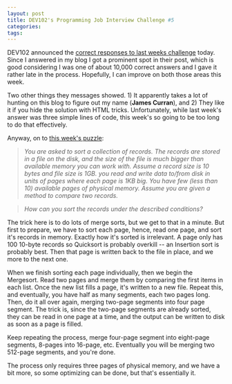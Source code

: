 ```yaml
---
layout: post
title: DEV102's Programming Job Interview Challenge #5
categories: 
tags: 
---
```


  DEV102 announced the [correct responses to last weeks challenge](http://www.dev102.com/2008/05/26/a-programming-job-interview-challenge-5-records-sorting/) today.  Since I answered in my blog I got a prominent spot in their post, which is good considering I was one of about 10,000 correct answers and I gave it rather late in the process.  Hopefully, I can improve on both those areas this week.
  
  Two other things they messages showed.  1) It apparently takes a lot of hunting on this blog to figure out my name (**James Curran**), and 2) They like it if you hide the solution with HTML tricks.  Unfortunately, while last week's answer was three simple lines of code, this week's so going to be too long to do that effectively.

Anyway, on to [this week's puzzle](http://www.dev102.com/2008/05/26/a-programming-job-interview-challenge-5-records-sorting/):

  > *You are asked to sort a collection of records. The records are stored in a file on the disk, and the size of the file is much bigger than available memory you can work with. Assume a record size is 10 bytes and file size is 1GB. you read and write data to/from disk in units of pages where each page is 1KB big. You have few (less than 10) available pages of physical memory. Assume you are given a method to compare two records.*
  
  > *How can you sort the records under the described conditions?*
  
 The trick here is to do lots of merge sorts, but we get to that in a minute.  But first to prepare, we have to sort each page, hence, read one page, and sort it's records in memory.  Exactly how it's sorted is irrelevant. A page only has 100 10-byte records so Quicksort is probably overkill -- an Insertion sort is probably best. Then that page is written back to the file in place, and we more to the next one.
 
 When we finish sorting each page individually, then we begin the Mergesort.  Read two pages and merge them by comparing the first items in each list.  Once the new list fills a page, it's written to a new file.  Repeat this, and eventually, you have half as many segments, each two pages long. Then, do it all over again, merging two-page segments into four page segment.  The trick is, since the two-page segments are already sorted, they can be read in one page at a time, and the output can be written to disk as soon as a page is filled.
 
 Keep repeating the process, merge four-page segment into eight-page segments, 8-pages into 16-page, etc.  Eventually you will be merging two 512-page segments, and you're done.
  
  The process only requires three pages of physical memory, and we have a bit more, so some optimizing can be done, but that's essentially it.</p>
  
  